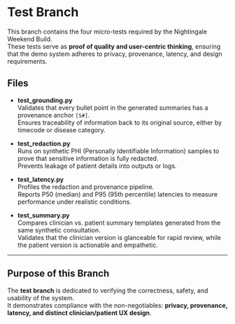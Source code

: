 # Test Branch

This branch contains the four micro-tests required by the Nightingale Weekend Build.  
These tests serve as **proof of quality and user-centric thinking**, ensuring that the demo system adheres to privacy, provenance, latency, and design requirements.

## Files

- **test_grounding.py**  
  Validates that every bullet point in the generated summaries has a provenance anchor `[S#]`.  
  Ensures traceability of information back to its original source, either by timecode or disease category.

- **test_redaction.py**  
  Runs on synthetic PHI (Personally Identifiable Information) samples to prove that sensitive information is fully redacted.  
  Prevents leakage of patient details into outputs or logs.

- **test_latency.py**  
  Profiles the redaction and provenance pipeline.  
  Reports P50 (median) and P95 (95th percentile) latencies to measure performance under realistic conditions.

- **test_summary.py**  
  Compares clinician vs. patient summary templates generated from the same synthetic consultation.  
  Validates that the clinician version is glanceable for rapid review, while the patient version is actionable and empathetic.

---

## Purpose of this Branch
The **test branch** is dedicated to verifying the correctness, safety, and usability of the system.  
It demonstrates compliance with the non-negotiables: **privacy, provenance, latency, and distinct clinician/patient UX design**.

